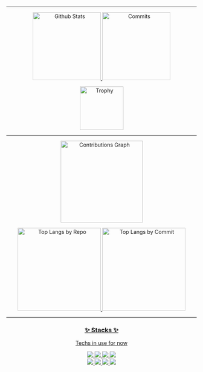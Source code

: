 <!--
**astaos/astaos** is a ✨ _special_ ✨ repository because its `README.md` (this file) appears on your GitHub profile.

Here are some ideas to get you started:

- 🔭 I’m currently working on ...
- 🌱 I’m currently learning ...
- 👯 I’m looking to collaborate on ...
- 🤔 I’m looking for help with ...
- 💬 Ask me about ...
- 📫 How to reach me: ...
- 😄 Pronouns: ...
- ⚡ Fun fact: ...
-->


* * *

<p align="middle"> 
  <a href="https://github.com/astaos"><img alt="Github Stats" height="180px" src="https://github-readme-stats-git-masterrstaa-rickstaa.vercel.app/api?username=astaos&show_icons=true&theme=dracula&include_all_commits=true&count_private=true" />
  <a href="https://github.com/astaos"><img alt="Commits" height="180px" src="http://github-profile-summary-cards.vercel.app/api/cards/productive-time?username=astaos&theme=dracula&utcOffset=8" />
</p>

<p align="middle"> 
  <a href="https://github.com/astaos"><img alt="Trophy" height="115px" src="https://github-profile-trophy.vercel.app/?username=astaos&column=7&theme=flat" />
</p>

* * *

<p align="middle"> 
  <a href="https://github.com/astaos"><img alt="Contributions Graph" height="217px" src="http://github-profile-summary-cards.vercel.app/api/cards/profile-details?username=astaos&theme=dracula" />
</p>

<p align="middle"> 
  <a href="https://github.com/astaos"><img alt="Top Langs by Repo" height="220px" src="http://github-profile-summary-cards.vercel.app/api/cards/repos-per-language?username=astaos&theme=dracula" />
  <a href="https://github.com/astaos"><img alt="Top Langs by Commit" height="220px" src="http://github-profile-summary-cards.vercel.app/api/cards/most-commit-language?username=astaos&theme=dracula" />
</p>

* * *

<h3 align="middle">✨ Stacks ✨</h3>
<p align="middle">Techs in use for now</p>
<p align="middle">

  <img src="https://img.shields.io/badge/Python-3776AB?style=flat&logo=Python&logoColor=white" />
  <img src="https://img.shields.io/badge/Lua-2C2D72?style=flat&logo=Lua&logoColor=white" />
  <img src="https://img.shields.io/badge/C++-00599C?style=flat&logo=CPlusPlus&logoColor=white" />
  <img src="https://img.shields.io/badge/C%23-239120?style=flat&logo=CSharp&logoColor=white" />
  <br>
  <img src="https://img.shields.io/badge/Linux-FCC624?style=flat&logo=Linux&logoColor=white" />
  <img src="https://img.shields.io/badge/Docker-2496ED?style=flat&logo=Docker&logoColor=white" />
  <img src="https://img.shields.io/badge/MariaDB-003545?style-flat&logo=MariaDB&logoColor=white" />
  <img src="https://img.shields.io/badge/Redmine-B32024?style-flat&logo=Redmine&logoColor=white" />

</p>
